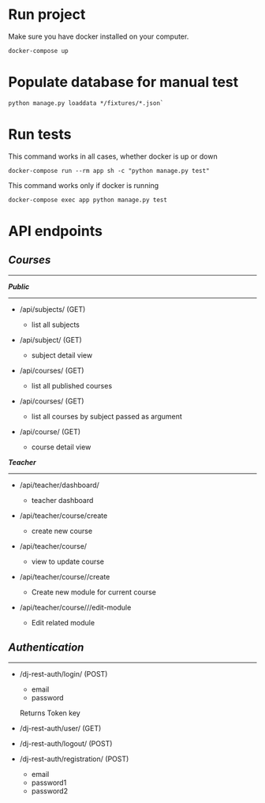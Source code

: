 Run project
=============

Make sure you have docker installed on your computer.

````
docker-compose up
````

Populate database for manual test
=================================

````
python manage.py loaddata */fixtures/*.json`
````

Run tests
=========

This command works in all cases, whether docker is up or down
````
docker-compose run --rm app sh -c "python manage.py test"
````

This command works only if  docker is running
````
docker-compose exec app python manage.py test 
````


API endpoints
=============
***Courses***
-
-------------

***Public***

------------
- /api/subjects/ (GET)
    - list all subjects

- /api/subject/<subject-slug> (GET)  
    - subject detail view

- /api/courses/ (GET)
    - list all published courses

- /api/courses/<subject-slug> (GET)
    - list all courses by subject passed as argument

- /api/course/<course-slug> (GET)
    - course detail view

***Teacher***

-------------
- /api/teacher/dashboard/
    - teacher dashboard

- /api/teacher/course/create
    - create new course

- /api/teacher/course/<course-slug>
    - view to update course

- /api/teacher/course/<course-slug>/create
    - Create new module for current course

- /api/teacher/course/<course-slug>/<module-id>/edit-module
    - Edit related module

***Authentication***
- 
--------------------


- /dj-rest-auth/login/ (POST)

    - email
    - password

    Returns Token key

- /dj-rest-auth/user/ (GET)

- /dj-rest-auth/logout/ (POST)

- /dj-rest-auth/registration/ (POST)

    - email
    - password1
    - password2
